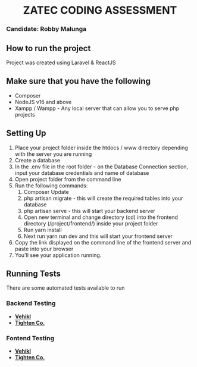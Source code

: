 <h1 align="center">
ZATEC CODING ASSESSMENT</h1>
<h3>Candidate: Robby Malunga</h3>

## How to run the project

Project was created using Laravel & ReactJS

## Make sure that you have the following

- Composer
- NodeJS v16 and above
- Xampp / Wampp - Any local server that can allow you to serve php projects

## Setting Up

1. Place your project folder inside the htdocs / www directory depending with the server you are running
2. Create a database
3. In the .env file in the root folder - on the Database Connection section, input your database credentials and name of
   database
4. Open project folder from the command line
5. Run the following commands:
    1. Composer Update
    2. php artisan migrate - this will create the required tables into your database
    3. php artisan serve - this will start your backend server
    4. Open new terminal and change directory (cd) into the frontend directory (/project/frontend/) inside your project
       folder
    5. Run yarn install
    6. Next run yarn run dev and this will start your frontend server
7. Copy the link displayed on the command line of the frontend server and paste into your browser
8. You'll see your application running.

## Running Tests

There are some automated tests available to run

### Backend Testing

- **[Vehikl](https://vehikl.com/)**
- **[Tighten Co.](https://tighten.co)**

### Fontend Testing

- **[Vehikl](https://vehikl.com/)**
- **[Tighten Co.](https://tighten.co)**


